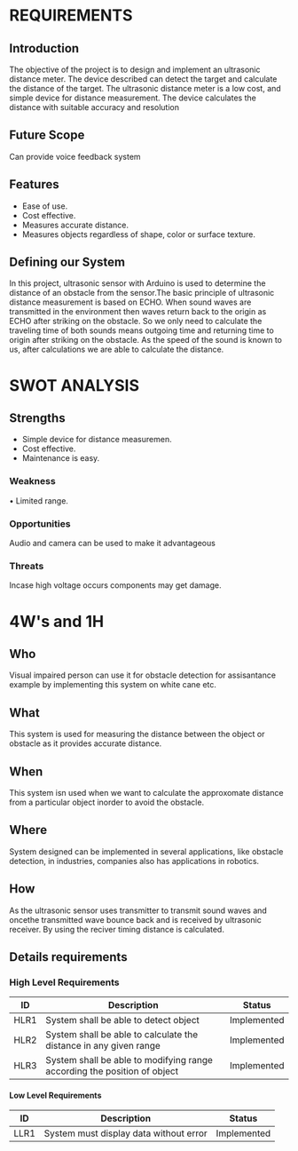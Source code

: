 # **REQUIREMENTS**

## **Introduction**

The objective of the project is to design and implement an ultrasonic distance meter. The device described can detect the target and calculate the distance of the target. The ultrasonic distance meter is a low cost, and simple device for distance measurement. The device calculates the distance with suitable accuracy and resolution

## **Future Scope**

 Can provide voice feedback system

## **Features**
-  Ease of use.
-  Cost effective.
-  Measures accurate distance.
-  Measures objects regardless of shape, color or surface texture.

## **Defining our System**

In this project, ultrasonic sensor with Arduino is used to determine the distance of an obstacle from the sensor.The basic principle of ultrasonic distance measurement is based on ECHO. When sound waves are transmitted in the environment then waves return back to the origin as ECHO after striking on the obstacle. So we only need to calculate the traveling time of both sounds means outgoing time and returning time to origin after striking on the obstacle. As the speed of the sound is known to us, after calculations we are able to calculate the distance.

# SWOT ANALYSIS
## Strengths
 - Simple device for distance measuremen.
 - Cost effective. 
 - Maintenance is easy.
 
### Weakness
 • Limited range.
 
### Opportunities 
 Audio and camera can be used to make it advantageous
 
### Threats
Incase high voltage occurs components may get damage.

# **4W's and 1H**

## Who
Visual impaired person can use it for obstacle detection for assisantance example by implementing this system on white cane etc.

## What 
This system is used for measuring the distance between the object or obstacle as it provides accurate distance. 

## When 
This system isn used when we want to calculate the approxomate distance from a particular object inorder to avoid the obstacle.

## Where 
 System designed can be implemented in several applications, like obstacle detection, in industries, companies also has applications in robotics.
 
##  How
 As the ultrasonic sensor uses transmitter to transmit sound waves and oncethe transmitted wave  bounce back and is received by ultrasonic receiver. By using the reciver timing distance is calculated.
 
## Details requirements
### High Level Requirements

| ID | Description | Status |
|------| ------| ------|
| HLR1 |System shall be able to detect object | Implemented
|HLR2  |System shall be able to calculate the distance in any given range | Implemented
|HLR3  | System shall be able to modifying range according the position of object|	Implemented

#### Low Level Requirements

| ID | Description | Status |
|-------|------|------|
| LLR1 |System must display data without error | Implemented

 
